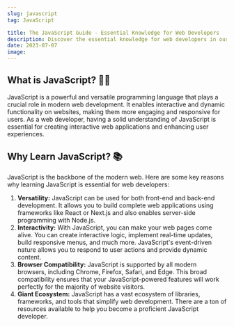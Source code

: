 ```yaml
---
slug: javascript
tag: JavaScript

title: The JavaScript Guide - Essential Knowledge for Web Developers
description: Discover the essential knowledge for web developers in our comprehensive JavaScript guide. Master the key concepts and best practices to become proficient in JavaScript.
date: 2023-07-07
image:
---
```


## What is JavaScript? 👩‍💻

JavaScript is a powerful and versatile programming language that plays a crucial role in modern web development. It enables interactive and dynamic functionality on websites, making them more engaging and responsive for users. As a web developer, having a solid understanding of JavaScript is essential for creating interactive web applications and enhancing user experiences.


## Why Learn JavaScript? 📚

JavaScript is the backbone of the modern web. Here are some key reasons why learning JavaScript is essential for web developers:

1. **Versatility:** JavaScript can be used for both front-end and back-end development. It allows you to build complete web applications using frameworks like React or Next.js and also enables server-side programming with Node.js.
2. **Interactivity:** With JavaScript, you can make your web pages come alive. You can create interactive logic, implement real-time updates, build responsive menus, and much more. JavaScript's event-driven nature allows you to respond to user actions and provide dynamic content.
3. **Browser Compatibility:** JavaScript is supported by all modern browsers, including Chrome, Firefox, Safari, and Edge. This broad compatibility ensures that your JavaScript-powered features will work perfectly for the majority of website visitors.
4. **Giant Ecosystem:** JavaScript has a vast ecosystem of libraries, frameworks, and tools that simplify web development. There are a ton of resources available to help you become a proficient JavaScript developer.